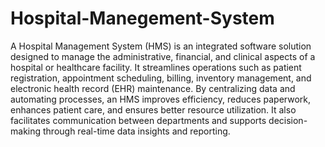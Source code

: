 # Hospital-Manegement-System

A Hospital Management System (HMS) is an integrated software solution designed to manage the administrative, financial, and clinical aspects of a hospital or healthcare facility. It streamlines operations such as patient registration, appointment scheduling, billing, inventory management, and electronic health record (EHR) maintenance. By centralizing data and automating processes, an HMS improves efficiency, reduces paperwork, enhances patient care, and ensures better resource utilization. It also facilitates communication between departments and supports decision-making through real-time data insights and reporting.
